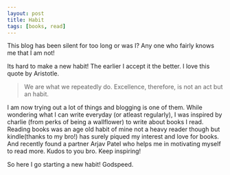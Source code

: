 ```yaml
---
layout: post
title: Habit
tags: [books, read]
---
```


This blog has been silent for too long or was I? Any one who fairly knows me that I am not!

Its hard to make a new habit! The earlier I accept it the better. I love this quote by Aristotle.

>We are what we repeatedly do. Excellence, therefore, is not an act but an habit.

I am now trying out a lot of things and blogging is one of them. While wondering what I can write everyday (or atleast regularly), I was inspired by charlie (from perks of being a wallflower) to write about books I read. Reading books was an age old habit of mine not a heavy reader though but kindle(thanks to my bro!) has surely piqued my interest and love for books. And recently found a partner Arjav Patel who helps me in motivating myself to read more. Kudos to you bro. Keep inspiring!

So here I go starting a new habit! Godspeed.